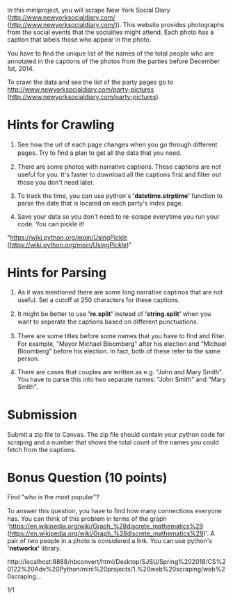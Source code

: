 
In this miniproject, you will scrape New York Social Diary (http://www.newyorksocialdiary.com/ (http://www.newyorksocialdiary.com/)). This website provides photographs from the social events that the socialites might attend. Each photo has a caption that labels those who appear in the photo.

You have to ﬁnd the unique list of the names of the total people who are annotated in the captions of the photos from the parties before December 1st, 2014.

To crawl the data and see the list of the party pages go to http://www.newyorksocialdiary.com/party-pictures (http://www.newyorksocialdiary.com/party-pictures).

# Hints for Crawling

1. See how the url of each page changes when you go through diﬀerent pages. Try to ﬁnd a plan to get all the data that you need.

2. There are some photos with narrative captions. These captions are not useful for you. It's faster to download all the captions ﬁrst and ﬁlter out those you don't need later.

3. To track the time, you can use python's **'datetime.strptime'** function to parse the date that is located on each party's index page.

4. Save your data so you don't need to re-scrape everytime you run your code. You can pickle it!

"https://wiki.python.org/moin/UsingPickle (https://wiki.python.org/moin/UsingPickle)"

# Hints for Parsing

1. As it was mentioned there are some long narrative captinos that are not useful. Set a cutoﬀ at 250 characters for these captions.

2. It might be better to use **'re.split'** instead of **'string.split'** when you want to seperate the captions based on diﬀerent punctuations.

3. There are some titles before some names that you have to ﬁnd and ﬁlter. For example, "Mayor Michael Bloomberg" after his election and "Michael Bloomberg" before his election. In fact, both of these refer to the same person.

4. There are cases that couples are written as e.g. "John and Mary Smith". You have to parse this into two separate names: "John Smith" and "Mary Smith".

# Submission

Submit a zip ﬁle to Canvas. The zip ﬁle should contain your python code for scraping and a number that shows the total count of the names you could fetch from the captions.

# Bonus Question (10 points)

Find "who is the most popular"?

To answer this question, you have to ﬁnd how many connections everyone has. You can think of this problem in terms of the graph 'https://en.wikipedia.org/wiki/Graph_%28discrete_mathematics%29 (https://en.wikipedia.org/wiki/Graph_%28discrete_mathematics%29)'. A pair of two people in a photo is considered a link. You can use python's **'networkx'** library.

http://localhost:8888/nbconvert/html/Desktop/SJSU/Spring%202018/CS%20122%20Adv%20Python/mini%20projects/1.%20web%20scraping/web%20scraping…

1/1
